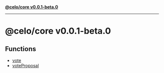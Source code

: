 [**@celo/core v0.0.1-beta.0**](README.md)

***

# @celo/core v0.0.1-beta.0

## Functions

- [vote](functions/vote.md)
- [voteProposal](functions/voteProposal.md)
